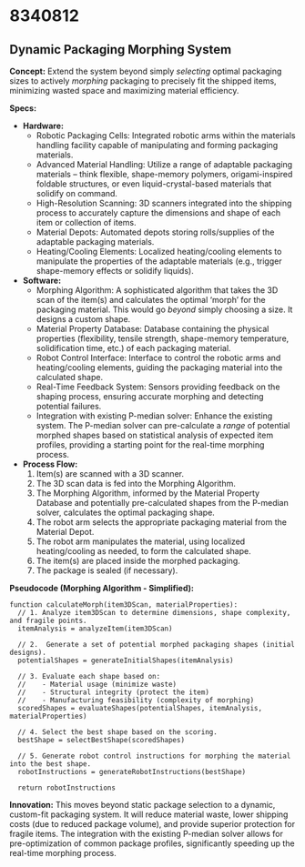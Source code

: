 # 8340812

## Dynamic Packaging Morphing System

**Concept:** Extend the system beyond simply *selecting* optimal packaging sizes to actively *morphing* packaging to precisely fit the shipped items, minimizing wasted space and maximizing material efficiency.

**Specs:**

*   **Hardware:**
    *   Robotic Packaging Cells: Integrated robotic arms within the materials handling facility capable of manipulating and forming packaging materials.
    *   Advanced Material Handling: Utilize a range of adaptable packaging materials – think flexible, shape-memory polymers, origami-inspired foldable structures, or even liquid-crystal-based materials that solidify on command.
    *   High-Resolution Scanning: 3D scanners integrated into the shipping process to accurately capture the dimensions and shape of each item or collection of items.
    *   Material Depots: Automated depots storing rolls/supplies of the adaptable packaging materials.
    *   Heating/Cooling Elements: Localized heating/cooling elements to manipulate the properties of the adaptable materials (e.g., trigger shape-memory effects or solidify liquids).
*   **Software:**
    *   Morphing Algorithm: A sophisticated algorithm that takes the 3D scan of the item(s) and calculates the optimal ‘morph’ for the packaging material. This would go *beyond* simply choosing a size. It designs a custom shape.
    *   Material Property Database: Database containing the physical properties (flexibility, tensile strength, shape-memory temperature, solidification time, etc.) of each packaging material.
    *   Robot Control Interface:  Interface to control the robotic arms and heating/cooling elements, guiding the packaging material into the calculated shape.
    *   Real-Time Feedback System: Sensors providing feedback on the shaping process, ensuring accurate morphing and detecting potential failures.
    *   Integration with existing P-median solver: Enhance the existing system. The P-median solver can pre-calculate a *range* of potential morphed shapes based on statistical analysis of expected item profiles, providing a starting point for the real-time morphing process.
*   **Process Flow:**
    1.  Item(s) are scanned with a 3D scanner.
    2.  The 3D scan data is fed into the Morphing Algorithm.
    3.  The Morphing Algorithm, informed by the Material Property Database and potentially pre-calculated shapes from the P-median solver, calculates the optimal packaging shape.
    4.  The robot arm selects the appropriate packaging material from the Material Depot.
    5.  The robot arm manipulates the material, using localized heating/cooling as needed, to form the calculated shape.
    6.  The item(s) are placed inside the morphed packaging.
    7.  The package is sealed (if necessary).

**Pseudocode (Morphing Algorithm - Simplified):**

```
function calculateMorph(item3DScan, materialProperties):
  // 1. Analyze item3DScan to determine dimensions, shape complexity, and fragile points.
  itemAnalysis = analyzeItem(item3DScan)

  // 2.  Generate a set of potential morphed packaging shapes (initial designs).
  potentialShapes = generateInitialShapes(itemAnalysis)

  // 3. Evaluate each shape based on:
  //    - Material usage (minimize waste)
  //    - Structural integrity (protect the item)
  //    - Manufacturing feasibility (complexity of morphing)
  scoredShapes = evaluateShapes(potentialShapes, itemAnalysis, materialProperties)

  // 4. Select the best shape based on the scoring.
  bestShape = selectBestShape(scoredShapes)

  // 5. Generate robot control instructions for morphing the material into the best shape.
  robotInstructions = generateRobotInstructions(bestShape)

  return robotInstructions
```

**Innovation:** This moves beyond static package selection to a dynamic, custom-fit packaging system. It will reduce material waste, lower shipping costs (due to reduced package volume), and provide superior protection for fragile items. The integration with the existing P-median solver allows for pre-optimization of common package profiles, significantly speeding up the real-time morphing process.